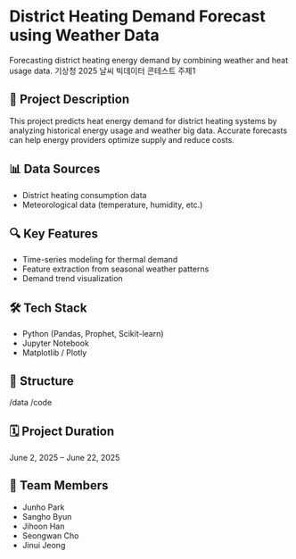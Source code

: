 # District Heating Demand Forecast using Weather Data

Forecasting district heating energy demand by combining weather and heat usage data.
기상청 2025 날씨 빅데이터 콘테스트 주제1

## 📌 Project Description

This project predicts heat energy demand for district heating systems by analyzing historical energy usage and weather big data. Accurate forecasts can help energy providers optimize supply and reduce costs.

## 📊 Data Sources

- District heating consumption data
- Meteorological data (temperature, humidity, etc.)

## 🔍 Key Features

- Time-series modeling for thermal demand
- Feature extraction from seasonal weather patterns
- Demand trend visualization

## 🛠 Tech Stack

- Python (Pandas, Prophet, Scikit-learn)
- Jupyter Notebook
- Matplotlib / Plotly

## 📁 Structure

/data
/code

## 🗓 Project Duration

June 2, 2025 – June 22, 2025

## 👥 Team Members

- Junho Park  
- Sangho Byun  
- Jihoon Han  
- Seongwan Cho  
- Jinui Jeong
